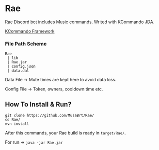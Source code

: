 # Rae
Rae Discord bot includes Music commands. Writed with KCommando JDA.

[KCommando Framework](https://github.com/MusaBrt/KCommando)

### File Path Scheme
```
Rae
 | lib
 | Rae.jar
 | config.json
 | data.dat
```
Data File -> Mute times are kept here to avoid data loss.

Config File -> Token, owners, cooldown time etc.

## How To Install & Run?

```
git clone https://github.com/MusaBrt/Rae/
cd Rae/
mvn install
```
After this commands, your Rae build is ready in `target/Rae/`.

For run -> `java -jar Rae.jar`
